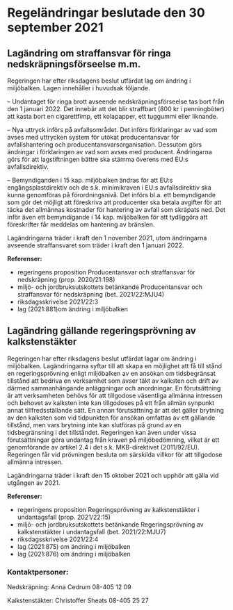# Regeländringar beslutade den 30 september 2021

## Lagändring om straffansvar för ringa nedskräpningsförseelse m.m.

Regeringen har efter riksdagens beslut utfärdat lag om ändring i miljöbalken. Lagen innehåller i huvudsak följande.

– Undantaget för ringa brott avseende nedskräpningsförseelse tas bort från den 1 januari 2022. Det innebär att det blir straffbart (800 kr i penningböter) att kasta bort en cigarettfimp, ett kolapapper, ett tuggummi eller liknande.

– Nya uttryck införs på avfallsområdet. Det införs förklaringar av vad som avses med uttrycken system för utökat producentansvar för avfallshantering och producentansvarsorganisation. Dessutom görs ändringar i förklaringen av vad som avses med producent. Ändringarna görs för att lagstiftningen bättre ska stämma överens med EU:s avfallsdirektiv.

– Bemyndiganden i 15 kap. miljöbalken ändras för att EU:s engångsplastdirektiv och de s.k. minimikraven i EU:s avfallsdirektiv ska kunna genomföras på förordningsnivå. Det införs bl.a. ett bemyndigande som gör det möjligt att föreskriva att producenter ska betala avgifter för att täcka det allmännas kostnader för hantering av avfall som skräpats ned. Det inför även ett bemyndigande i 14 kap. miljöbalken för att tydliggöra att föreskrifter får meddelas om hantering av bränslen.

Lagändringarna träder i kraft den 1 november 2021, utom ändringarna avseende straffansvaret som träder i kraft den 1 januari 2022.

**Referenser:**

* regeringens proposition Producentansvar och straffansvar för nedskräpning (prop. 2020/21:198)
* miljö- och jordbruksutskottets betänkande Producentansvar och straffansvar för nedskräpning (bet. 2021/22:MJU4)
* riksdagsskrivelse 2021/22:3
* lag (2021:881)om ändring i miljöbalken

## Lagändring gällande regeringsprövning av kalkstenstäkter

Regeringen har efter riksdagens beslut utfärdat lagar om ändring i miljöbalken. Lagändringarna syftar till att skapa en möjlighet att få till stånd en regeringsprövning enligt miljöbalken av en ansökan om tidsbegränsat tillstånd att bedriva en verksamhet som avser täkt av kalksten och drift av därmed sammanhängande anläggningar och anordningar. En förutsättning är att verksamheten behövs för att tillgodose väsentliga allmänna intressen och behovet av kalksten inte kan tillgodoses på ett från allmän synpunkt annat tillfredsställande sätt. En annan förutsättning är att det gäller brytning av den kalksten som vid tidpunkten för ansökan omfattas av ett gällande tillstånd, men vars brytning inte kan slutföras på grund av en tidsbegränsning i det tillståndet. Regeringen kan även under vissa förutsättningar göra undantag från kraven på miljöbedömning, vilket är ett genomförande av artikel 2.4 i det s.k. MKB-direktivet (2011/92/EU). Regeringen får vid prövningen besluta om särskilda villkor för att tillgodose allmänna intressen.

Lagändringarna träder i kraft den 15 oktober 2021 och upphör att gälla vid utgången av 2021.

**Referenser:**

* regeringens proposition Regeringsprövning av kalkstenstäkter i undantagsfall (prop. 2021/22:15)
* miljö- och jordbruksutskottets betänkande Regeringsprövning av kalkstenstäkter i undantagsfall (bet. 2021/22:MJU7)
* riksdagsskrivelse 2021/22:4
* lag (2021:875) om ändring i miljöbalken
* lag (2021:876) om ändring i miljöbalken

### Kontaktpersoner:

Nedskräpning: Anna Cedrum 08-405 12 09

Kalkstenstäkter: Christoffer Sheats 08-405 25 27
